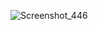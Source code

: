 ![Screenshot_446](https://github.com/Hermione69/PH-B10-Assignment-1/assets/101406233/15876db7-c009-4d6e-b021-3f092e0e3129)
